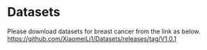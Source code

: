 # Datasets
Please download datasets for breast cancer from the link as below.  
https://github.com/XiaomeiLi1/Datasets/releases/tag/V1.0.1
